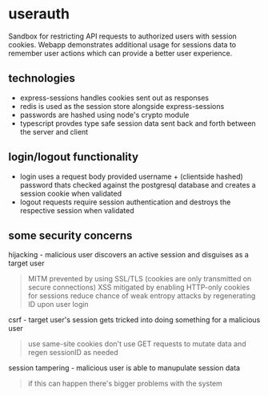 # userauth

Sandbox for restricting API requests to authorized users with session cookies. Webapp demonstrates additional usage for sessions data to remember user actions which can provide a better user experience.

technologies
---
- express-sessions handles cookies sent out as responses
- redis is used as the session store alongside express-sessions
- passwords are hashed using node's crypto module
- typescript provdes type safe session data sent back and forth between the server and client

login/logout functionality
---
- login uses a request body provided username + (clientside hashed) password thats checked against the postgresql database and creates a session cookie when validated
- logout requests require session authentication and destroys the respective session when validated

some security concerns
---
hijacking - malicious user discovers an active session and disguises as a target user
> MITM prevented by using SSL/TLS (cookies are only transmitted on secure connections)
> XSS mitigated by enabling HTTP-only cookies for sessions
> reduce chance of weak entropy attacks by regenerating ID upon user login

csrf - target user's session gets tricked into doing something for a malicious user
> use same-site cookies
> don't use GET requests to mutate data and regen sessionID as needed

session tampering - malicious user is able to manupulate session data
> if this can happen there's bigger problems with the system
